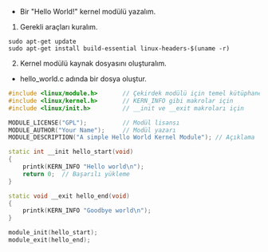 - Bir "Hello World!" kernel modülü yazalım.

1. Gerekli araçları kuralım.

```
sudo apt-get update
sudo apt-get install build-essential linux-headers-$(uname -r)
```

2. Kernel modülü kaynak dosyasını oluşturalım.
- hello_world.c adında bir dosya oluştur.

```CPP
#include <linux/module.h>       // Çekirdek modülü için temel kütüphaneler
#include <linux/kernel.h>       // KERN_INFO gibi makrolar için
#include <linux/init.h>         // __init ve __exit makroları için

MODULE_LICENSE("GPL");          // Modül lisansı
MODULE_AUTHOR("Your Name");     // Modül yazarı
MODULE_DESCRIPTION("A simple Hello World Kernel Module"); // Açıklama

static int __init hello_start(void)
{
    printk(KERN_INFO "Hello world\n");
    return 0;  // Başarılı yükleme
}

static void __exit hello_end(void)
{
    printk(KERN_INFO "Goodbye world\n");
}

module_init(hello_start);
module_exit(hello_end);
```























